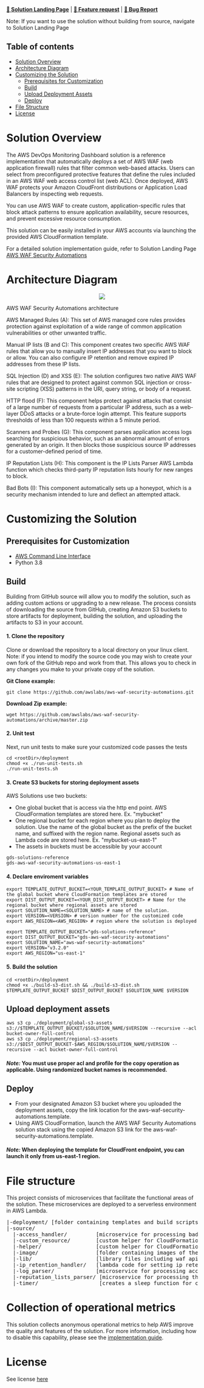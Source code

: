 **[🚀 Solution Landing Page](https://aws.amazon.com/solutions/implementations/aws-waf-security-automations)** | **[🚧 Feature request](https://github.com/awslabs/aws-waf-security-automations/issues/new?assignees=&labels=feature-request%2C+enhancement&template=feature_request.md&title=)** | **[🐛 Bug Report](https://github.com/awslabs/aws-waf-security-automations/issues/new?assignees=&labels=bug%2C+triage&template=bug_report.md&title=)**

Note: If you want to use the solution without building from source, navigate to Solution Landing Page

## Table of contents

- [Solution Overview](#solution-overview)
- [Architecture Diagram](#architecture-diagram)
- [Customizing the Solution](#customizing-the-solution)
  - [Prerequisites for Customization](#prerequisites-for-customization)
  - [Build](#build)
  - [Upload Deployment Assets](#upload-deployment-assets)
  - [Deploy](#deploy)
- [File Structure](#file-structure)
- [License](#license)

<a name="solution-overview"></a>
# Solution Overview

The AWS DevOps Monitoring Dashboard solution is a reference implementation that automatically deploys a set of AWS WAF (web application firewall) rules that filter common web-based attacks. Users can select from preconfigured protective features that define the rules included in an AWS WAF web access control list (web ACL). Once deployed, AWS WAF protects your Amazon CloudFront distributions or Application Load Balancers by inspecting web requests.

You can use AWS WAF to create custom, application-specific rules that block attack patterns to ensure application availability, secure resources, and prevent excessive resource consumption.

This solution can be easily installed in your AWS accounts via launching the provided AWS CloudFormation template.

For a detailed solution implementation guide, refer to Solution Landing Page [AWS WAF Security Automations](https://aws.amazon.com/solutions/implementations/aws-waf-security-automations)

<a name="architecture-diagram"></a>
# Architecture Diagram

<p align="center">
  <img src="source/image/architecture_diagram.png">
  <br/>
</p>

AWS WAF Security Automations architecture

AWS Managed Rules (A): This set of AWS managed core rules provides protection against exploitation of a wide range of common application vulnerabilities or other unwanted traffic.

Manual IP lists (B and C): This component creates two specific AWS WAF rules that allow you to manually insert IP addresses that you want to block or allow. You can also configure IP retention and remove expired IP addresses from these IP lists.

SQL Injection (D) and XSS (E): The solution configures two native AWS WAF rules that are designed to protect against common SQL injection or cross-site scripting (XSS) patterns in the URI, query string, or body of a request.

HTTP flood (F): This component helps protect against attacks that consist of a large number of requests from a particular IP address, such as a web-layer DDoS attacks or a brute-force login attempt. This feature supports thresholds of less than 100 requests within a 5 minute period.

Scanners and Probes (G): This component parses application access logs searching for suspicious behavior, such as an abnormal amount of errors generated by an origin. It then blocks those suspicious source IP addresses for a customer-defined period of time.

IP Reputation Lists (H): This component is the IP Lists Parser AWS Lambda function which checks third-party IP reputation lists hourly for new ranges to block.

Bad Bots (I): This component automatically sets up a honeypot, which is a security mechanism intended to lure and deflect an attempted attack.

<a name="customizing-the-solution"></a>
# Customizing the Solution

<a name="prerequisites-for-customization"></a>
## Prerequisites for Customization

* [AWS Command Line Interface](https://aws.amazon.com/cli/)
* Python 3.8

<a name="build"></a>
## Build

Building from GitHub source will allow you to modify the solution, such as adding custom actions or upgrading to a new release. The process consists of downloading the source from GitHub, creating Amazon S3 buckets to store artifacts for deployment, building the solution, and uploading the artifacts to S3 in your account.

#### 1. Clone the repository

Clone or download the repository to a local directory on your linux client. Note: if you intend to modify the source code you may wish to create your own fork of the GitHub repo and work from that. This allows you to check in any changes you make to your private copy of the solution.

**Git Clone example:**

```
git clone https://github.com/awslabs/aws-waf-security-automations.git
```

**Download Zip example:**
```
wget https://github.com/awslabs/aws-waf-security-automations/archive/master.zip
```

#### 2. Unit test
Next, run unit tests to make sure your customized code passes the tests

```
cd <rootDir>/deployment
chmod +x ./run-unit-tests.sh
./run-unit-tests.sh
```

#### 3. Create S3 buckets for storing deployment assets

AWS Solutions use two buckets:

* One global bucket that is access via the http end point. AWS CloudFormation templates are stored here. Ex. "mybucket"
* One regional bucket for each region where you plan to deploy the solution. Use the name of the global bucket as the prefix of the bucket name, and suffixed with the region name. Regional assets such as Lambda code are stored here. Ex. "mybucket-us-east-1"
* The assets in buckets must be accessible by your account
```
gds-solutions-reference
gds-aws-waf-security-automations-us-east-1
```
#### 4. Declare enviroment variables
```
export TEMPLATE_OUTPUT_BUCKET=<YOUR_TEMPLATE_OUTPUT_BUCKET> # Name of the global bucket where CloudFormation templates are stored
export DIST_OUTPUT_BUCKET=<YOUR_DIST_OUTPUT_BUCKET> # Name for the regional bucket where regional assets are stored
export SOLUTION_NAME=<SOLUTION_NAME> # name of the solution.
export VERSION=<VERSION> # version number for the customized code
export AWS_REGION=<AWS_REGION> # region where the solution is deployed
```
```
export TEMPLATE_OUTPUT_BUCKET="gds-solutions-reference"
export DIST_OUTPUT_BUCKET="gds-aws-waf-security-automations"
export SOLUTION_NAME="aws-waf-security-automations"
export VERSION="v3.2.0"
export AWS_REGION="us-east-1"
```
#### 5. Build the solution
```
cd <rootDir>/deployment
chmod +x ./build-s3-dist.sh && ./build-s3-dist.sh $TEMPLATE_OUTPUT_BUCKET $DIST_OUTPUT_BUCKET $SOLUTION_NAME $VERSION
```

<a name="upload-deployment-assets"></a>
## Upload deployment assets
```
aws s3 cp ./deployment/global-s3-assets s3://$TEMPLATE_OUTPUT_BUCKET/$SOLUTION_NAME/$VERSION --recursive --acl bucket-owner-full-control
aws s3 cp ./deployment/regional-s3-assets s3://$DIST_OUTPUT_BUCKET-$AWS_REGION/$SOLUTION_NAME/$VERSION --recursive --acl bucket-owner-full-control
```
#### _Note:_ You must use proper acl and profile for the copy operation as applicable. Using randomized bucket names is recommended.

<a name="deploy"></a>
## Deploy

* From your designated Amazon S3 bucket where you uploaded the deployment assets, copy the link location for the aws-waf-security-automations.template.
* Using AWS CloudFormation, launch the AWS WAF Security Automations solution stack using the copied Amazon S3 link for the aws-waf-security-automations.template.

#### _Note:_ When deploying the template for CloudFront endpoint, you can launch it only from us-east-1 region.

<a name="file-structure"></a>
# File structure

This project consists of microservices that facilitate the functional areas of the solution. These microservices are deployed to a serverless environment in AWS Lambda.

<pre>
|-deployment/ [folder containing templates and build scripts]
|-source/
  |-access_handler/         [microservice for processing bad bots honeypot endpoint access. This AWS Lambda function intercepts the suspicious request and adds the source IP address to the AWS WAF block list]
  |-custom_resource/        [custom helper for CloudFormation deployment template]
  |-helper/                 [custom helper for CloudFormation deployment dependency check and auxiliary functions]
  |-image/                  [folder containing images of the solution such as architecture diagram]
  |-lib/                    [library files including waf api calls and other common functions used in the solution]
  |-ip_retention_handler/   [lambda code for setting ip retention and removing expired ips]
  |-log_parser/             [microservice for processing access logs searching for suspicious behavior and add the corresponding source IP addresses to an AWS WAF block list]
  |-reputation_lists_parser/ [microservice for processing third-party IP reputation lists and add malicious IP addresses to an AWS WAF block list]
  |-timer/                   [creates a sleep function for cloudformation to pace the creation of ip_sets]
</pre>

<a name="Collection of operational metrics"></a>
# Collection of operational metrics

This solution collects anonymous operational metrics to help AWS improve the quality and features of the solution. For more information, including how to disable this capability, please see the [implementation guide](https://docs.aws.amazon.com/solutions/latest/aws-waf-security-automations/appendix-g.html).

<a name="license"></a>
# License

See license [here](https://github.com/awslabs/aws-waf-security-automations/blob/master/LICENSE.txt)
